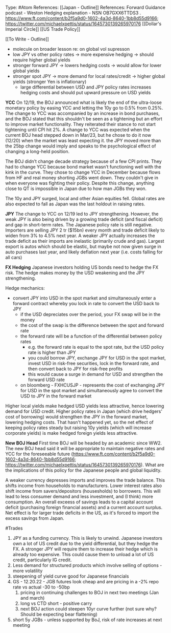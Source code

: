 Type: #Atom
References: [[Japan - Outline]]
References: Forward Guidance podcast - Weston
Hedging explanation - NSN OB7GXX6TTDS3 .
https://www.ft.com/content/b2f5a9d0-1602-4a3d-8640-1bb8d55d9166; https://twitter.com/michaelxpettis/status/1645730139265970176
[[Dollar's Imperial Circle]]
[[US Trade Policy]]

[[To Write - Outline]]
- molecule on broader lesson re: on global vol supresson
- low JPY vs other policy rates -> more expensive hedging -> should require higher global yields
- stronger forward JPY -> lowers hedging costs -> would allow for lower global yields 
- stronger spot JPY -> more demand for local rates/credit -> higher global yields (stronger Yen is inflationary)
	- large differential between USD and JPY policy rates increases hedging costs and should put upward pressure on USD yields 


**YCC**
On 12/19, the BOJ announced what is likely the end of the ultra-loose monetary policy by easing YCC and letting the 10y go to 0.5% from 0.25%. The change to YCC was accompanied by an increase in bond purchases, and the BOJ stated that this shouldn't be seen as a tightening but an effort to improve market functionality. They reiterated their stance to not start tightening until CPI hit 2%. A change to YCC was expected when the current BOJ head stepped down in Mar/23, but he chose to do it now (12/20) when the market was least expecting it. the JPY moved more than the 25bp change would imply and speaks to the psychological effect of changing a long-held position. 

The BOJ didn’t change decade strategy because of a few CPI prints. They had to change YCC because bond market wasn’t functioning well with the kink in the curve. They chose to change YCC in December because flows from HF and real money shorting JGBs went down. They couldn't give in when everyone was fighting their policy. Despite this change, anything close to QT is impossible in Japan due to how man JGBs they won.

The 10y and JPY surged, local and other Asian equities fell. Global rates are also expected to fall as Japan was the last holdout in raising rates. 

**JPY**
The change to YCC on 12/19 led to JPY strengthening. However, the weak JPY is also being driven by a growing trade deficit (and fiscal deficit) and gap in short-term rates. The Japanese policy rate is still negative. Importers are selling JPY 2 tr ($15bn) every month and trade deficit likely to widen from 3% to 4.5% next year. A weaker JPY actually increases the trade deficit as their imports are inelastic (primarily crude and gas). Largest export is autos which should be elastic, but maybe not now given surge in auto purchases last year, and likely deflation next year (i.e. costs falling for all cars)

**FX Hedging**
Japanese investors holding US bonds need to hedge the FX risk. 
The hedge makes money by the USD weakening and the JPY strengthening.

Hedge mechanics:
- convert JPY into USD in the spot market and simultaneously enter a forward contract whereby you lock in rate to convert the USD back to JPY
	- if the USD depreciates over the period, your FX swap will be in the money
	- the cost of the swap is the difference between the spot and forward rate
	- the forward rate will be a function of the differential between policy rates 
		- e.g. the forward rate is equal to the spot rate, but the USD policy rate is higher than JPY
		- you could borrow JPY, exchange JPY for USD in the spot market, invest USD in risk-free securities, lock in the forward rate, and then convert back to JPY for risk-free profits
		- this would cause a surge in demand for USD and strengthen the forward USD rate
	- on bloomberg - FXHCUSJP - represents the cost of exchanging JPY for USD in the spot market and simultaneously agree to convert the USD to JPY in the forward market 
		
Higher local yields make hedged USD yields less attractive, hence lowering demand for USD credit. Higher policy rates in Japan (which drive hedgers' cost of borrowing) would strengthen the JPY in the forward market, lowering hedging costs. That hasn't happened yet, so the net effect of keeping policy rates steady but raising 10y yields (which will increase corporate yields) is make hedged foreign yields less attractive. 


**New BOJ Head**
First time BOJ will be headed by an academic since WW2.
The new BOJ head said it will be appropriate to maintain negative rates and YCC for the foreseeable future (https://www.ft.com/content/b2f5a9d0-1602-4a3d-8640-1bb8d55d9166; https://twitter.com/michaelxpettis/status/1645730139265970176).
What are the implications of this policy for the Japanese people and global liquidity. 

A weaker currency depresses imports and improves the trade balance. This shifts income from households to manufacturers. Lower interest rates also shift income from savers/depositors (housesholds) to borrowers. This will lead to less consumer demand and less investment, and (I think) more consumption. An overall exceess of savings leads to a capital account deficit (purchasing foreign financial assets) and a current account surplus. Net effect is for larger trade deficits in the US, as it's forced to import the excess savings from Japan. 



#Trades 
1) JPY as a funding currency. This is likely to unwind. Japanese investors own a lot of US credit due to the yield differential, but they hedge the FX. A stronger JPY will require them to increase their hedge which is already too expensive. This could cause them to unload a lot of US credit, particularly IG credit. 
2) Less demand for structured products which involve selling of options - more volatility 
3) steepening of yield curve good for Japanese financials
4) GS - 12.20.22 - JGB futures look cheap and are pricing in a -2% repo rate vs actual -30 to -50bp
	1) pricing in continuing challenges to BOJ in next two meetings (Jan and march)
	2) long vs CTD short - positive carry 
	3) next BOJ action could steepen 10yr curve further (not sure why? Should be expecting bear flattening)
5) short 5y JGBs - unless supported by BoJ, risk of rate increases at next meeting 